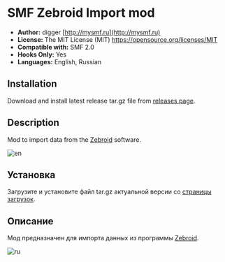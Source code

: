 # SMF Zebroid Import mod
* **Author:** digger [http://mysmf.ru](http://mysmf.ru)
* **License:** The MIT License (MIT) https://opensource.org/licenses/MIT
* **Compatible with:** SMF 2.0
* **Hooks Only:** Yes
* **Languages:** English, Russian

## Installation  
Download and install latest release tar.gz file from [releases page](https://github.com/realdigger/SMF-Zebroid-Import/releases).

## Description
Mod to import data from the [Zebroid](url=http://zebroid.ru) software.

![en](https://user-images.githubusercontent.com/1187218/27675748-407eea72-5cbc-11e7-8787-12c3e5637d90.png)

## Установка    
Загрузите и установите файл tar.gz актуальной версии со [страницы загрузок](https://github.com/realdigger/SMF-Zebroid-Import/releases).

## Описание
Мод предназначен для импорта данных из программы [Zebroid](url=http://zebroid.ru).

![ru](https://user-images.githubusercontent.com/1187218/27675747-40553286-5cbc-11e7-8ca6-b183307d7ddb.png)
